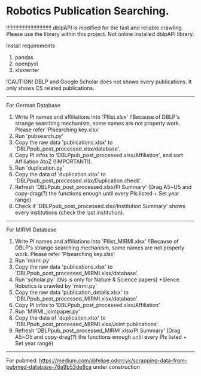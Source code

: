 # Robotics Publication Searching.
!!!!!!!!!!!!!!!!!!!!!!!!!!!!!!
dblpAPI is modified for the fast and reliable crawling.
Please use the library within this project. Not online installed dblpAPI library.

Install requirements
1. pandas
2. openpyxl
3. xlsxwriter

!CAUTION!
DBLP and Google Scholar does not shows every publications.
It only shows CS related publications.
- - -
For German Database
1. Write PI names and affiliations into 'PIlist.xlsx' !!Because of DBLP's strange searching mechanism, some names are not properly work. Please refer 'PIsearching key.xlsx'
3. Run 'pubsearch.py'
4. Copy the raw data 'publications.xlsx' to 'DBLPpub_post_processed.xlsx/database'.
5. Copy PI infos to 'DBLPpub_post_processed.xlsx/Affiliation', and sort Affiliation AtoZ (!IMPORTANT!).
6. Run 'duplication.py'
7. Copy the data of 'duplication.xlsx' to 'DBLPpub_post_processed.xlsx/Duplication check'.
8. Refresh 'DBLPpub_post_processed.xlsx/PI Summary' (Drag A5~U5 and copy-drag(?) the functions enough until every PIs listed + Set year range)
9. Check if 'DBLPpub_post_processed.xlsx/Institution Summary' shows every institutions (check the last institution).
- - -
For MIRMI Database
1. Write PI names and affiliations into 'PIlist_MIRMI.xlsx' !!Because of DBLP's strange searching mechanism, some names are not properly work. Please refer 'PIsearching key.xlsx'
2. Run 'mirmi.py'
3. Copy the raw data 'publications.xlsx' to 'DBLPpub_post_processed_MIRMI.xlsx/database'.
4. Run 'scholar.py' (this is only for Nature & Science papers) *Sience Robotics is crawled by 'mirmi.py'
5. Copy the raw data 'publication_details.xlsx' to 'DBLPpub_post_processed_MIRMI.xlsx/database'.
6. Copy PI infos to 'DBLPpub_post_processed.xlsx/Affiliation'
7. Run 'MIRMI_jointpaper.py'
8. Copy the data of 'duplication.xlsx' to 'DBLPpub_post_processed_MIRMI.xlsx/Joint publications'.
9. Refresh 'DBLPpub_post_processed_MIRMI.xlsx/PI Summary' (Drag A5~O5 and copy-drag(?) the functions enough until every PIs listed + Set year range)
---
For pubmed:
https://medium.com/@felipe.odorcyk/scrapping-data-from-pubmed-database-78a9b53de8ca
under construction
